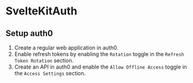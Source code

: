 # SvelteKitAuth

## Setup auth0

1. Create a regular web application in auth0.
2. Enable refresh tokens by enabling the `Rotation` toggle in the `Refresh Token Rotation` section.
3. Create an API in auth0 and enable the `Allow Offline Access` toggle in the `Access Settings` section.

